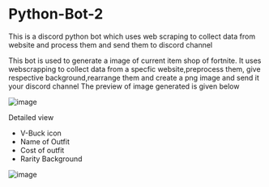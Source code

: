 # Python-Bot-2
This is a discord python bot which uses web scraping to collect data from website and process them and send them to discord channel

This bot is used to generate a image of current item shop of fortnite. It uses webscrapping to collect data from a specfic website,preprocess them, give respective background,rearrange them and create a png image and send it your discord channel
The preview of image generated is given below

![image](https://github.com/user-attachments/assets/59a14933-5c85-4ef9-8404-3c844ecf6064)

Detailed view
 - V-Buck icon
 - Name of Outfit
 - Cost of outfit
 - Rarity Background

![image](https://github.com/user-attachments/assets/d4485d3a-6b10-4251-b7f3-d969c1665dce)


   
